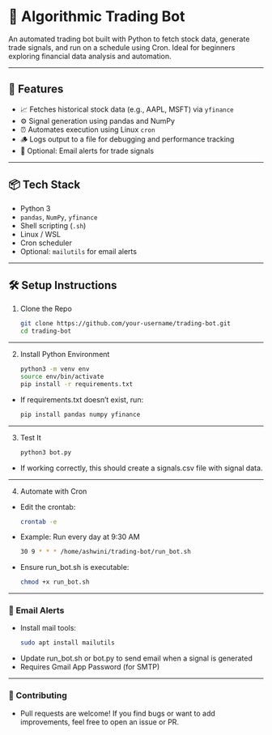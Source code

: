 # 🧠 Algorithmic Trading Bot

An automated trading bot built with Python to fetch stock data, generate trade signals, and run on a schedule using Cron. Ideal for beginners exploring financial data analysis and automation.

---

## 🚀 Features

- 📈 Fetches historical stock data (e.g., AAPL, MSFT) via `yfinance`
- ⚙️ Signal generation using pandas and NumPy
- ⏰ Automates execution using Linux `cron`
- 🪵 Logs output to a file for debugging and performance tracking
- 📧 Optional: Email alerts for trade signals

---

## 📦 Tech Stack

- Python 3
- `pandas`, `NumPy`, `yfinance`
- Shell scripting (`.sh`)
- Linux / WSL
- Cron scheduler
- Optional: `mailutils` for email alerts

---

## 🛠️ Setup Instructions

1. Clone the Repo

    ```bash
    git clone https://github.com/your-username/trading-bot.git
    cd trading-bot
    
---

2. Install Python Environment

    ```bash
    python3 -m venv env
    source env/bin/activate
    pip install -r requirements.txt
    
- If requirements.txt doesn’t exist, run:

   ```bash
   pip install pandas numpy yfinance
   
---

3. Test It

    ```bash
    python3 bot.py
    
- If working correctly, this should create a signals.csv file with signal data.

---

4. Automate with Cron
- Edit the crontab:
    ```bash
    crontab -e
    
- Example: Run every day at 9:30 AM
    ```bash
    30 9 * * * /home/ashwini/trading-bot/run_bot.sh
    
- Ensure run_bot.sh is executable:
    ```bash
    chmod +x run_bot.sh
    
---

### 📧 Email Alerts
- Install mail tools:
    ```bash
    sudo apt install mailutils
    
- Update run_bot.sh or bot.py to send email when a signal is generated
- Requires Gmail App Password (for SMTP)

---

### 🤝 Contributing

- Pull requests are welcome! If you find bugs or want to add improvements, feel free to open an issue or PR.

